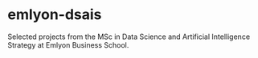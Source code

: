 # emlyon-dsais
Selected projects from the MSc in Data Science and Artificial Intelligence Strategy at Emlyon Business School.
